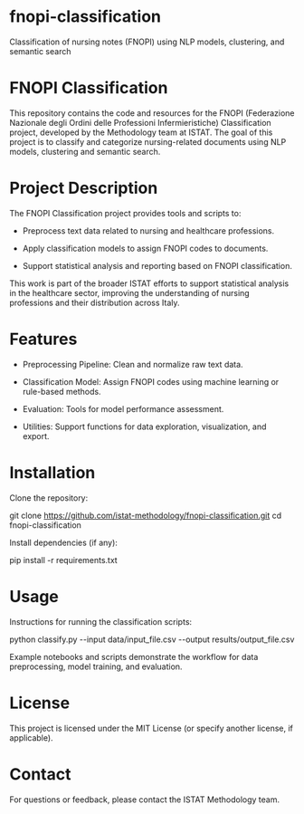 # fnopi-classification
Classification of nursing notes (FNOPI) using NLP models, clustering, and semantic search


# FNOPI Classification
This repository contains the code and resources for the FNOPI (Federazione Nazionale degli Ordini delle Professioni Infermieristiche) Classification project, developed by the Methodology team at ISTAT. The goal of this project is to classify and categorize nursing-related documents using NLP models, clustering and semantic search.

# Project Description
The FNOPI Classification project provides tools and scripts to:

- Preprocess text data related to nursing and healthcare professions.

- Apply classification models to assign FNOPI codes to documents.

- Support statistical analysis and reporting based on FNOPI classification.

This work is part of the broader ISTAT efforts to support statistical analysis in the healthcare sector, improving the understanding of nursing professions and their distribution across Italy.

# Features
- Preprocessing Pipeline: Clean and normalize raw text data.

- Classification Model: Assign FNOPI codes using machine learning or rule-based methods.

- Evaluation: Tools for model performance assessment.

- Utilities: Support functions for data exploration, visualization, and export.

# Installation
Clone the repository:

git clone https://github.com/istat-methodology/fnopi-classification.git
cd fnopi-classification

Install dependencies (if any):

pip install -r requirements.txt

# Usage
Instructions for running the classification scripts:

python classify.py --input data/input_file.csv --output results/output_file.csv

Example notebooks and scripts demonstrate the workflow for data preprocessing, model training, and evaluation.

# License
This project is licensed under the MIT License (or specify another license, if applicable).

# Contact
For questions or feedback, please contact the ISTAT Methodology team.
